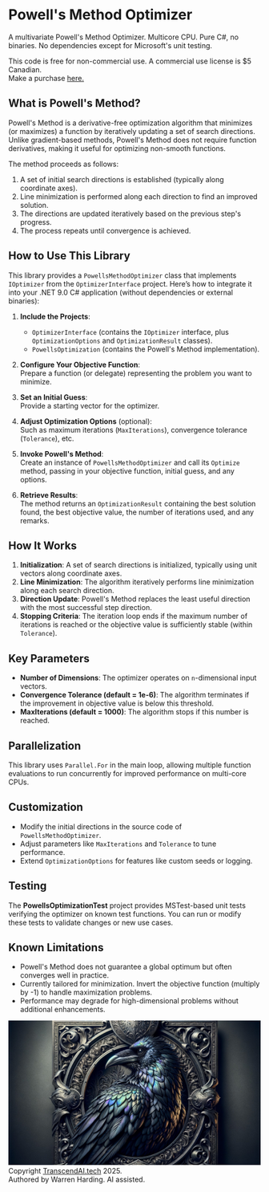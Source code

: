 # Powell's Method Optimizer

A multivariate Powell's Method Optimizer. Multicore CPU. Pure C#, no binaries. No dependencies except for Microsoft's unit testing.

This code is free for non-commercial use. A commercial use license is $5 Canadian.</br>
Make a purchase [here.](https://TranscendAI.tech/paylanding.html)</br>

## What is Powell's Method?
Powell's Method is a derivative-free optimization algorithm that minimizes (or maximizes) a function by iteratively updating a set of search directions. Unlike gradient-based methods, Powell's Method does not require function derivatives, making it useful for optimizing non-smooth functions.

The method proceeds as follows:
1. A set of initial search directions is established (typically along coordinate axes).
2. Line minimization is performed along each direction to find an improved solution.
3. The directions are updated iteratively based on the previous step's progress.
4. The process repeats until convergence is achieved.

## How to Use This Library
This library provides a `PowellsMethodOptimizer` class that implements `IOptimizer` from the `OptimizerInterface` project. Here’s how to integrate it into your .NET 9.0 C# application (without dependencies or external binaries):

1. **Include the Projects**:  
   - `OptimizerInterface` (contains the `IOptimizer` interface, plus `OptimizationOptions` and `OptimizationResult` classes).  
   - `PowellsOptimization` (contains the Powell's Method implementation).

2. **Configure Your Objective Function**:  
   Prepare a function (or delegate) representing the problem you want to minimize.

3. **Set an Initial Guess**:  
   Provide a starting vector for the optimizer.

4. **Adjust Optimization Options** (optional):  
   Such as maximum iterations (`MaxIterations`), convergence tolerance (`Tolerance`), etc.

5. **Invoke Powell's Method**:  
   Create an instance of `PowellsMethodOptimizer` and call its `Optimize` method, passing in your objective function, initial guess, and any options.

6. **Retrieve Results**:  
   The method returns an `OptimizationResult` containing the best solution found, the best objective value, the number of iterations used, and any remarks.

## How It Works
1. **Initialization**: A set of search directions is initialized, typically using unit vectors along coordinate axes.
2. **Line Minimization**: The algorithm iteratively performs line minimization along each search direction.
3. **Direction Update**: Powell's Method replaces the least useful direction with the most successful step direction.
4. **Stopping Criteria**: The iteration loop ends if the maximum number of iterations is reached or the objective value is sufficiently stable (within `Tolerance`).

## Key Parameters
- **Number of Dimensions**: The optimizer operates on `n`-dimensional input vectors.
- **Convergence Tolerance (default = 1e-6)**: The algorithm terminates if the improvement in objective value is below this threshold.
- **MaxIterations (default = 1000)**: The algorithm stops if this number is reached.

## Parallelization
This library uses `Parallel.For` in the main loop, allowing multiple function evaluations to run concurrently for improved performance on multi-core CPUs.

## Customization
- Modify the initial directions in the source code of `PowellsMethodOptimizer`.
- Adjust parameters like `MaxIterations` and `Tolerance` to tune performance.
- Extend `OptimizationOptions` for features like custom seeds or logging.

## Testing
The **PowellsOptimizationTest** project provides MSTest-based unit tests verifying the optimizer on known test functions. You can run or modify these tests to validate changes or new use cases.

## Known Limitations
- Powell's Method does not guarantee a global optimum but often converges well in practice.
- Currently tailored for minimization. Invert the objective function (multiply by -1) to handle maximization problems.
- Performance may degrade for high-dimensional problems without additional enhancements.

![AI Image](aiimage.jpg)
</br>
Copyright [TranscendAI.tech](https://TranscendAI.tech) 2025.</br>
Authored by Warren Harding. AI assisted.</br>

